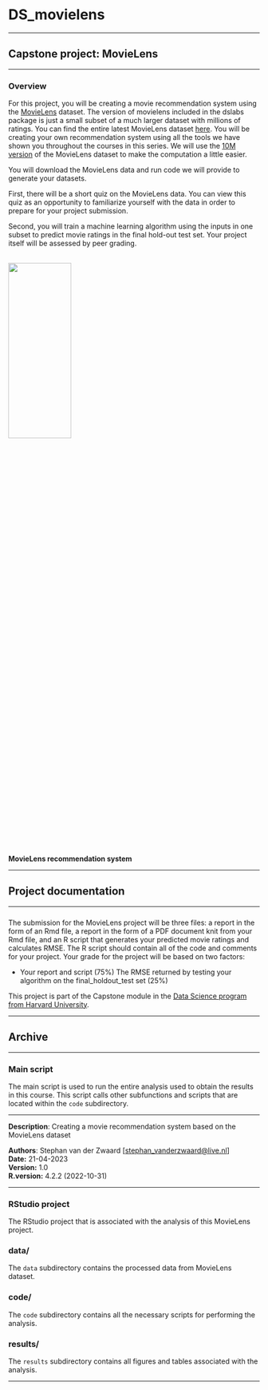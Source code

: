# DS_movielens

 <hr>
 
 <h2> Capstone project: MovieLens  </h2>
 
  <hr>
  
### Overview 

For this project, you will be creating a movie recommendation system using the [MovieLens](https://movielens.org/) dataset. The version of movielens included in the dslabs package is just a small subset of a much larger dataset with millions of ratings. You can find the entire latest MovieLens dataset [here](https://grouplens.org/datasets/movielens/latest/). You will be creating your own recommendation system using all the tools we have shown you throughout the courses in this series. We will use the [10M version](http://grouplens.org/datasets/movielens/10m/) of the MovieLens dataset to make the computation a little easier.

You will download the MovieLens data and run code we will provide to generate your datasets.

First, there will be a short quiz on the MovieLens data. You can view this quiz as an opportunity to familiarize yourself with the data in order to prepare for your project submission.

Second, you will train a machine learning algorithm using the inputs in one subset to predict movie ratings in the final hold-out test set. Your project itself will be assessed by peer grading.

<br>

<img src="https://movielens.org/images/site/main-screen.png" width="50%" height="30%">

**MovieLens recommendation system**


<hr>
 
 <h2> Project documentation </h2>
 
<hr>

### 

The submission for the MovieLens project will be three files: a report in the form of an Rmd file, a report in the form of a PDF document knit from your Rmd file, and an R script that generates your predicted movie ratings and calculates RMSE. The R script should contain all of the code and comments for your project. Your grade for the project will be based on two factors:

- Your report and script (75%)
The RMSE returned by testing your algorithm on the final_holdout_test set (25%)

This project is part of the Capstone module in the [Data Science program from Harvard University](https://www.edx.org/professional-certificate/harvardx-data-science?index=product&queryID=61f151b59a7e48c99440992ac5425bc9&position=3&results_level=second-level-results&search_index=product&term=data+scienc&campaign=Data++Science&source=edX&product_category=professional-certificate&placement_url=https%3A%2F%2Fwww.edx.org%2Fsearch). 


 <hr>
 
 <h2> Archive </h2>
 
 <hr>
 
<h3> Main script </h3>

The main script is used to run the entire analysis used to obtain the results in this course. This script calls other subfunctions and scripts that are located within the `code` subdirectory.

 <hr>
 
 **Description**:    Creating a movie recommendation system based on the MovieLens dataset
                          
 **Authors**:        Stephan van der Zwaard [stephan_vanderzwaard@live.nl]                                                      
 **Date:**         21-04-2023                                                                                                 
 **Version:**      1.0                                                                                                        
 **R.version:**    4.2.2 (2022-10-31)                                                                                         

 <hr>      
 
<h3> RStudio project </h3>

The RStudio project that is associated with the analysis of this MovieLens project.
                                                                                                                          
<h3> data/ </h3>

The `data` subdirectory contains the processed data from MovieLens dataset.

<h3> code/ </h3>

The `code` subdirectory contains all the necessary scripts for performing the analysis. 

<h3> results/ </h3>

The `results` subdirectory contains all figures and tables associated with the analysis.

<hr>
